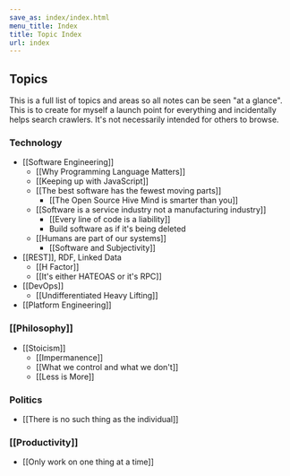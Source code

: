 ```yaml
---
save_as: index/index.html
menu_title: Index
title: Topic Index
url: index
---
```


## Topics

This is a full list of topics and areas so all notes can be seen "at a glance". This is to create for myself a launch point for everything and incidentally helps search crawlers. It's not necessarily intended for others to browse.

### Technology

- [[Software Engineering]]
  - [[Why Programming Language Matters]]
  - [[Keeping up with JavaScript]]
  - [[The best software has the fewest moving parts]]
    - [[The Open Source Hive Mind is smarter than you]]
  - [[Software is a service industry not a manufacturing industry]]
    - [[Every line of code is a liability]]
    - Build software as if it's being deleted
  - [[Humans are part of our systems]]
    - [[Software and Subjectivity]]
- [[REST]], RDF, Linked Data
  - [[H Factor]]
  - [[It's either HATEOAS or it's RPC]]
- [[DevOps]]
  - [[Undifferentiated Heavy Lifting]]
- [[Platform Engineering]]

### [[Philosophy]]

- [[Stoicism]]
  - [[Impermanence]]
  - [[What we control and what we don't]]
  - [[Less is More]]

### Politics

- [[There is no such thing as the individual]]

### [[Productivity]]

- [[Only work on one thing at a time]]
